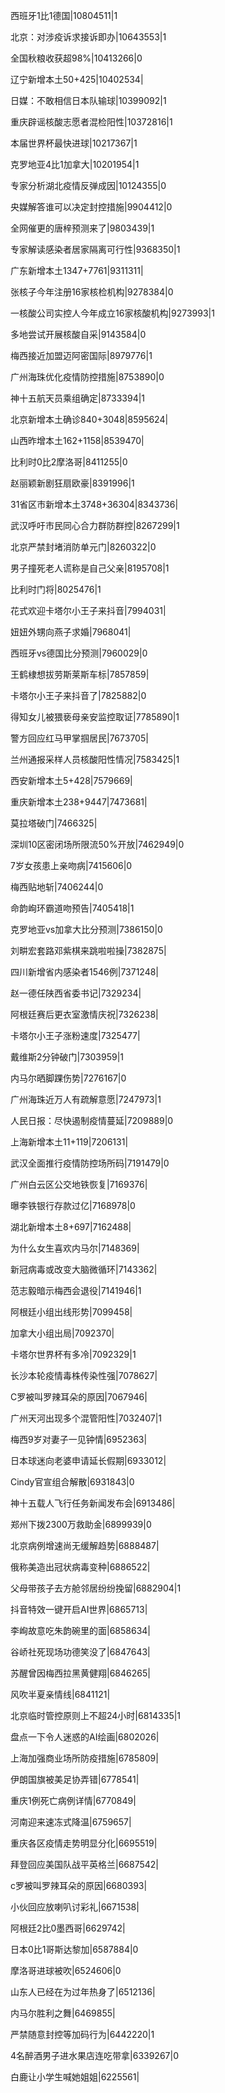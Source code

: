 西班牙1比1德国|10804511|1

北京：对涉疫诉求接诉即办|10643553|1

全国秋粮收获超98%|10413266|0

辽宁新增本土50+425|10402534|

日媒：不敢相信日本队输球|10399092|1

重庆辟谣核酸志愿者混检阳性|10372816|1

本届世界杯最快进球|10217367|1

克罗地亚4比1加拿大|10201954|1

专家分析湖北疫情反弹成因|10124355|0

央媒解答谁可以决定封控措施|9904412|0

全网催更的唐梓预测来了|9803439|1

专家解读感染者居家隔离可行性|9368350|1

广东新增本土1347+7761|9311311|

张核子今年注册16家核检机构|9278384|0

一核酸公司实控人今年成立16家核酸机构|9273993|1

多地尝试开展核酸自采|9143584|0

梅西接近加盟迈阿密国际|8979776|1

广州海珠优化疫情防控措施|8753890|0

神十五航天员乘组确定|8733394|1

北京新增本土确诊840+3048|8595624|

山西昨增本土162+1158|8539470|

比利时0比2摩洛哥|8411255|0

赵丽颖新剧狂扇欧豪|8391996|1

31省区市新增本土3748+36304|8343736|

武汉呼吁市民同心合力群防群控|8267299|1

北京严禁封堵消防单元门|8260322|0

男子撞死老人谎称是自己父亲|8195708|1

比利时门将|8025476|1

花式欢迎卡塔尔小王子来抖音|7994031|

妞妞外甥向燕子求婚|7968041|

西班牙vs德国比分预测|7960029|0

王鹤棣想拔劳斯莱斯车标|7857859|

卡塔尔小王子来抖音了|7825882|0

得知女儿被猥亵母亲安监控取证|7785890|1

警方回应红马甲掌掴居民|7673705|

兰州通报采样人员核酸阳性情况|7583425|1

西安新增本土5+428|7579669|

重庆新增本土238+9447|7473681|

莫拉塔破门|7466325|

深圳10区密闭场所限流50%开放|7462949|0

7岁女孩患上亲吻病|7415606|0

梅西贴地斩|7406244|0

命韵峋环霸道吻预告|7405418|1

克罗地亚vs加拿大比分预测|7386150|0

刘畊宏套路邓紫棋来跳啦啦操|7382875|

四川新增省内感染者1546例|7371248|

赵一德任陕西省委书记|7329234|

阿根廷赛后更衣室激情庆祝|7326238|

卡塔尔小王子涨粉速度|7325477|

戴维斯2分钟破门|7303959|1

内马尔晒脚踝伤势|7276167|0

广州海珠近万人有疏解意愿|7247973|1

人民日报：尽快遏制疫情蔓延|7209889|0

上海新增本土11+119|7206131|

武汉全面推行疫情防控场所码|7191479|0

广州白云区公交地铁恢复|7169376|

曝李铁银行存款过亿|7168978|0

湖北新增本土8+697|7162488|

为什么女生喜欢内马尔|7148369|

新冠病毒或改变大脑微循环|7143362|

范志毅暗示梅西会退役|7141946|1

阿根廷小组出线形势|7099458|

加拿大小组出局|7092370|

卡塔尔世界杯有多冷|7092329|1

长沙本轮疫情毒株传染性强|7078627|

C罗被叫罗辣耳朵的原因|7067946|

广州天河出现多个混管阳性|7032407|1

梅西9岁对妻子一见钟情|6952363|

日本球迷向老婆申请延长假期|6933012|

Cindy官宣组合解散|6931843|0

神十五载人飞行任务新闻发布会|6913486|

郑州下拨2300万救助金|6899939|0

北京病例增速尚无缓解趋势|6888487|

俄称美造出冠状病毒变种|6886522|

父母带孩子去方舱邻居纷纷挽留|6882904|1

抖音特效一键开启AI世界|6865713|

李峋故意吃朱韵碗里的面|6858634|

谷峤社死现场功德笑没了|6847643|

苏醒曾因梅西拉黑黄健翔|6846265|

风吹半夏亲情线|6841121|

北京临时管控原则上不超24小时|6814335|1

盘点一下令人迷惑的AI绘画|6802026|

上海加强商业场所防疫措施|6785809|

伊朗国旗被美足协弄错|6778541|

重庆1例死亡病例详情|6770849|

河南迎来速冻式降温|6759657|

重庆各区疫情走势明显分化|6695519|

拜登回应美国队战平英格兰|6687542|

c罗被叫罗辣耳朵的原因|6680393|

小伙回应放喇叭讨彩礼|6671538|

阿根廷2比0墨西哥|6629742|

日本0比1哥斯达黎加|6587884|0

摩洛哥进球被吹|6524606|0

山东人已经在为过年热身了|6512136|

内马尔胜利之舞|6469855|

严禁随意封控等加码行为|6442220|1

4名醉酒男子进水果店连吃带拿|6339267|0

白鹿让小学生喊她姐姐|6225561|

